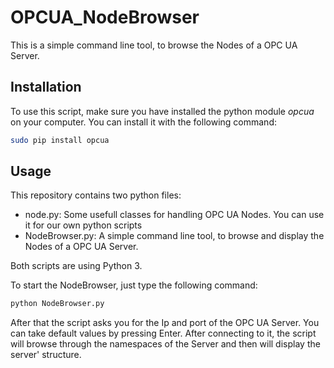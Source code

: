 # OPCUA_NodeBrowser

This is a simple command line tool, to browse the Nodes of a OPC UA Server.

## Installation

To use this script, make sure you have installed the python module *opcua* on your computer. You can install it with the following command:

~~~bash
sudo pip install opcua
~~~

## Usage

This repository contains two python files:
- node.py: Some usefull classes for handling OPC UA Nodes. You can use it for our own python scripts
- NodeBrowser.py: A simple command line tool, to browse and display the Nodes of a OPC UA Server.

Both scripts are using Python 3. 

To start the NodeBrowser, just type the following command:

~~~bash
python NodeBrowser.py
~~~

After that the script asks you for the Ip and port of the OPC UA Server. You can take default values by pressing Enter. After connecting to it, the script will browse through the namespaces of the Server and then will display the server' structure. 

